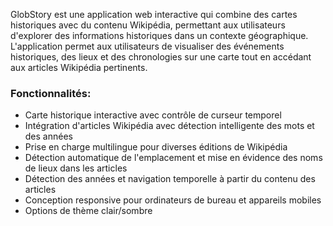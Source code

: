 GlobStory est une application web interactive qui combine des cartes historiques avec du contenu Wikipédia, permettant aux utilisateurs d'explorer des informations historiques dans un contexte géographique. L'application permet aux utilisateurs de visualiser des événements historiques, des lieux et des chronologies sur une carte tout en accédant aux articles Wikipédia pertinents.

### Fonctionnalités:

- Carte historique interactive avec contrôle de curseur temporel
- Intégration d'articles Wikipédia avec détection intelligente des mots et des années
- Prise en charge multilingue pour diverses éditions de Wikipédia
- Détection automatique de l'emplacement et mise en évidence des noms de lieux dans les articles
- Détection des années et navigation temporelle à partir du contenu des articles
- Conception responsive pour ordinateurs de bureau et appareils mobiles
- Options de thème clair/sombre

